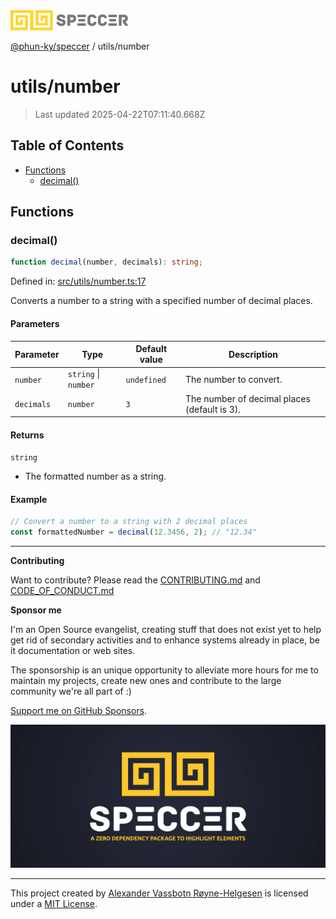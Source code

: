 <div>
  <img alt="SPECCER logo" src="https://raw.githubusercontent.com/phun-ky/speccer/main/public/logo-speccer-horizontal-colored-package.svg?raw=true" style="max-height:32px;" />
</div>

[@phun-ky/speccer](../README.md) / utils/number

# utils/number

> Last updated 2025-04-22T07:11:40.668Z

## Table of Contents

- [Functions](#functions)
  - [decimal()](#decimal)

## Functions

### decimal()

```ts
function decimal(number, decimals): string;
```

Defined in:
[src/utils/number.ts:17](https://github.com/phun-ky/speccer/blob/main/src/utils/number.ts#L17)

Converts a number to a string with a specified number of decimal places.

#### Parameters

| Parameter  | Type                 | Default value | Description                                  |
| ---------- | -------------------- | ------------- | -------------------------------------------- |
| `number`   | `string` \| `number` | `undefined`   | The number to convert.                       |
| `decimals` | `number`             | `3`           | The number of decimal places (default is 3). |

#### Returns

`string`

- The formatted number as a string.

#### Example

```ts
// Convert a number to a string with 2 decimal places
const formattedNumber = decimal(12.3456, 2); // "12.34"
```

---

**Contributing**

Want to contribute? Please read the
[CONTRIBUTING.md](https://github.com/phun-ky/speccer/blob/main/CONTRIBUTING.md)
and
[CODE_OF_CONDUCT.md](https://github.com/phun-ky/speccer/blob/main/CODE_OF_CONDUCT.md)

**Sponsor me**

I'm an Open Source evangelist, creating stuff that does not exist yet to help
get rid of secondary activities and to enhance systems already in place, be it
documentation or web sites.

The sponsorship is an unique opportunity to alleviate more hours for me to
maintain my projects, create new ones and contribute to the large community
we're all part of :)

[Support me on GitHub Sponsors](https://github.com/sponsors/phun-ky).

![Speccer banner, with logo and slogan: A zero dependency package to annotate or highlight elements](https://github.com/phun-ky/speccer/blob/main/public/speccer-banner.png?raw=true)

---

This project created by [Alexander Vassbotn Røyne-Helgesen](http://phun-ky.net)
is licensed under a [MIT License](https://choosealicense.com/licenses/mit/).
